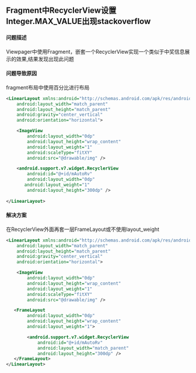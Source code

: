 ## Fragment中RecyclerView设置Integer.MAX_VALUE出现stackoverflow

#### 问题描述

Viewpager中使用Fragment，嵌套一个RecyclerView实现一个类似于中奖信息展示的效果,结果发现出现此问题

#### 问题导致原因

fragment布局中使用百分比进行布局

```xml
<LinearLayout xmlns:android="http://schemas.android.com/apk/res/android"
    android:layout_width="match_parent"
    android:layout_height="match_parent"
    android:gravity="center_vertical"
    android:orientation="horizontal">

    <ImageView
        android:layout_width="0dp"
        android:layout_height="wrap_content"
        android:layout_weight="1"
        android:scaleType="fitXY"
        android:src="@drawable/img" />

    <android.support.v7.widget.RecyclerView
        android:id="@+id/mAutoRv"
        android:layout_width="0dp"
       android:layout_weight="1"
        android:layout_height="300dp" />
    
</LinearLayout>
```



#### 解决方案

在RecyclerView外面再套一层FrameLayout或不使用layout_weight

```xml
<LinearLayout xmlns:android="http://schemas.android.com/apk/res/android"
    android:layout_width="match_parent"
    android:layout_height="match_parent"
    android:gravity="center_vertical"
    android:orientation="horizontal">

    <ImageView
        android:layout_width="0dp"
        android:layout_height="wrap_content"
        android:layout_weight="1"
        android:scaleType="fitXY"
        android:src="@drawable/img" />

   <FrameLayout
        android:layout_width="0dp"
        android:layout_height="wrap_content"
        android:layout_weight="1">

        <android.support.v7.widget.RecyclerView
            android:id="@+id/mAutoRv"
            android:layout_width="match_parent"
            android:layout_height="300dp" />
   </FrameLayout>
</LinearLayout>
```

